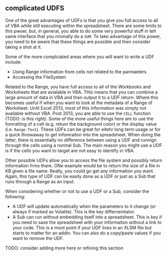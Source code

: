 ## complicated UDFS

One of the great advantages of UDFs is that you give you full access to all of VBA while still executing within the spreadsheet. There are some limits to this pwoer, but, in general, you able to do some very powerful stuff in teh same interface that you nromally do a `SUM`. To take advantage of this power, you need to be aware that these things are possible and then consider taking a shot at it.

Some of the more complciated areas where you will want to write a UDF include:

- Using Range information from cells not related to the parmaeters
- Accessing the FileSystem

Related to the Range, you have full access to all of the Workbooks and Worksheets that are avialable in VBA. THis means that you can combine a large amount of data in VBA and then output it to a UDF return. Where this becomes useful if when you want to look at the metadata of a Range of Worksheet. Until Excel 2013, most of this information was simply not available without VBA. Post 2013, you are able to use the `CELL` function (TODO: is this right). Some of the more useful things here are to use the fomratting of a cell (e.g. retunr the background color) or the display value (i.e. `Range.Text`). These UDFs can be great for eitehr long term usage or for a quick throwaway to get infomraiton into the spreadsheet. When doing the latter, there is essentially no difference between using a UDF and runnign through the cells using a normal Sub. The main reason you might use a UDF is if the cells you want to target are not easy to identify in VBA.

Other possible UDFs allow you to access the file system and possibly return information frmo there. ONe example would be to return the size of a file in KB given a file name. Really, you could go get any information you want. Again, this type of UDF can be easily done as a UDF or just as a Sub that runs through a Range as an input.

When considering whether or not to use a UDF or a Sub, consider the following:

- A UDF will update automatically when the parameters to it change (or always if marked as Volatile). This is the key differnentiator.
- A Sub can run without embedding itself into a spreadsheet. This is key if you need to save the spreadsheet with your informaiton without a link to your code. This is a moot point if your UDF lives in an XLSM file but starts to matter for an addin. You can also do a copy/paste values if you want to remove the UDF.

TODO: consider adding more here or refining this section
